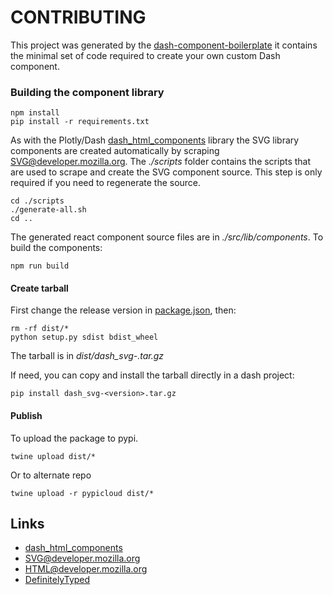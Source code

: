 # CONTRIBUTING

This project was generated by the [dash-component-boilerplate](https://github.com/plotly/dash-component-boilerplate) it contains the minimal set of code required to create your own custom Dash component.

### Building the component library

    npm install
    pip install -r requirements.txt

As with the Plotly/Dash [dash_html_components] library the SVG library components
are created automatically by scraping [SVG@developer.mozilla.org]. The *./scripts*
folder contains the scripts that are used to scrape and create the SVG
component source. This step is only required if you need to
regenerate the source.

    cd ./scripts
    ./generate-all.sh
    cd ..

The generated react component source files are in *./src/lib/components*. To build the
components:

    npm run build

#### Create tarball

First change the release version in [package.json](package.json), then:

    rm -rf dist/*
    python setup.py sdist bdist_wheel

The tarball is in *dist/dash_svg-<version>.tar.gz*

If need, you can copy and install the tarball directly in a dash project:

    pip install dash_svg-<version>.tar.gz

#### Publish

To upload the package to pypi.

    twine upload dist/*

Or to alternate repo

    twine upload -r pypicloud dist/*

## Links

* [dash_html_components]
* [SVG@developer.mozilla.org]
* [HTML@developer.mozilla.org]
* [DefinitelyTyped]

[dash_html_components]: https://github.com/plotly/dash/tree/dev/components/dash-html-components
[SVG@developer.mozilla.org]: https://developer.mozilla.org/en-US/docs/Web/SVG/Element
[HTML@developer.mozilla.org]: https://developer.mozilla.org/en-US/docs/Web/HTML/Element
[DefinitelyTyped]: https://raw.githubusercontent.com/DefinitelyTyped/DefinitelyTyped/master/types/react/index.d.ts



